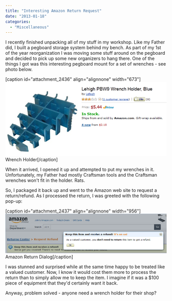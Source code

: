 ```yaml
---
title: "Interesting Amazon Return Request"
date: "2013-01-18"
categories: 
  - "Miscellaneous"
---
```


I recently finished unpacking all of my stuff in my workshop. Like my Father did, I built a pegboard storage system behind my bench. As part of my 1st of the year reorganization I was moving some stuff around on the pegboard and decided to pick up some new organizers to hang there. One of the things I got was this interesting pegboard mount for a set of wrenches - see photo below.

\[caption id="attachment\_2436" align="alignnone" width="673"\][![Wrench Holder](images/amazon_wrench_holder.png)](http://www.thewargos.com/wp-content/uploads/2013/01/amazon_wrench_holder.png) Wrench Holder\[/caption\]

When it arrived, I opened it up and attempted to put my wrenches in it. Unfortunately, my Father had mostly Craftsman tools and the Craftsman wrenches won't fit in the holder. Rats.

So, I packaged it back up and went to the Amazon web site to request a return/refund. As I processed the return, I was greeted with the following pop-up:

\[caption id="attachment\_2437" align="alignnone" width="956"\][![Amazon Return](images/amazon_return.png)](http://www.thewargos.com/wp-content/uploads/2013/01/amazon_return.png) Amazon Return Dialog\[/caption\]

I was stunned and surprised while at the same time happy to be treated like a valued customer. Now, I know it would cost them more to process the return than to simply allow me to keep the item. I imagine if it was a $100 piece of equipment that they'd certainly want it back.

Anyway, problem solved - anyone need a wrench holder for their shop?
